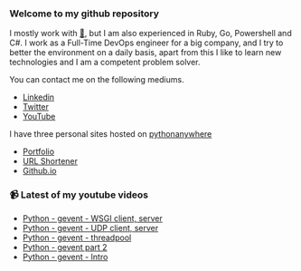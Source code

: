 ### Welcome to my github repository

I mostly work with [:snake:](https://www.python.org/), but I am also experienced in Ruby, Go, Powershell and C#. I work as a Full-Time DevOps engineer for a big company, and I try to better the environment on a daily basis, apart from this I like to learn new technologies and I am a competent problem solver.

You can contact me on the following mediums.
- [Linkedin](https://www.linkedin.com/in/r3ap3rpy)
- [Twitter](https://twitter.com/r3ap3rpy)
- [YouTube](https://www.youtube.com/channel/UC1qkMXH8d2I9DDAtBSeEHqg)

I have three personal sites hosted on [pythonanywhere](https://www.pythonanywhere.com/)
- [Portfolio](http://r3ap3rpy.pythonanywhere.com/)
- [URL Shortener](http://shortenpy.pythonanywhere.com/)
- [Github.io](https://r3ap3rpy.github.io/)

### :video_camera: Latest of my youtube videos
<!-- YOUTUBE:START -->
- [Python - gevent - WSGI client, server](https://www.youtube.com/watch?v=tY-yUPqsqls)
- [Python - gevent - UDP client, server](https://www.youtube.com/watch?v=XoL55XeNElA)
- [Python - gevent - threadpool](https://www.youtube.com/watch?v=E7WOVlOQCoE)
- [Python - gevent part 2](https://www.youtube.com/watch?v=6rkyHJouYAQ)
- [Python - gevent - Intro](https://www.youtube.com/watch?v=ugYDOUyWFso)
<!-- YOUTUBE:END -->

